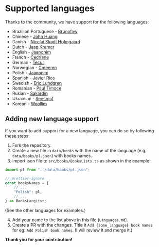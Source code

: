 # Supported languages

Thanks to the community, we have support for the following languages:

-   Brazilian Portuguese - [Brunofow](https://github.com/brunofow)
-   Chinese - [John Huang](https://github.com/junwhuan)
-   Danish - [Nicolai Skødt Holmgaard](https://github.com/Nicolai9852)
-   Dutch - [Jaap Kramer](https://github.com/jaapkramer)
-   English - [Jaanonim](https://github.com/jaanonim)
-   French - [Cedriane](https://github.com/Cedriane)
-   German - [Tecur](https://github.com/Tecur)
-   Norwegian - [Cmeeren](https://github.com/cmeeren)
-   Polish - [Jaanonim](https://github.com/jaanonim)
-   Spanish - [Javier Rios](https://github.com/JavierRiosN)
-   Swedish - [Eric Lundgren](https://github.com/TheFringe)
-   Romanian - [Paul Timoce](https://github.com/paultimoce)
-   Rusian - [Sakardin](https://github.com/Sakardin)
-   Ukrainian - [Seesmof](https://github.com/seesmof)
-   Korean - [Woollim](https://github.com/woollim)

## Adding new language support

If you want to add support for a new language, you can do so by following these steps:

1. Fork the repository.
2. Create a new file in `data/books` with the name of the language (e.g. `data/books/pl.json`) with books names.
3. Import json file to `src/books/BooksLists.ts` as shown in the example:

```ts
import pl from "../data/books/pl.json";
```

```ts
// prettier-ignore
const booksNames = {
	// ...
	"Polish": pl,
	// ...
} as BooksLangList;
```

(See the other languages for examples.)

4. Add your name to the list above in this file (`Languages.md`).
5. Create a PR with the changes. Title it `Add {some_language} book names` for eg: `Add Polish book names`. (I will review it and merge it.)

**Thank you for your contribution!**
